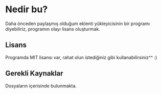 # Nedir bu?

Daha önceden paylaşmış olduğum eklenti yükleyicisinin bir programı diyebiliriz, programın olayı lisans oluşturmak.

## Lisans

Programda MIT lisansı var, rahat olun istediğiniz gibi kullanabilirsiniz^^ :)

## Gerekli Kaynaklar

Dosyaların içerisinde bulunmakta.

